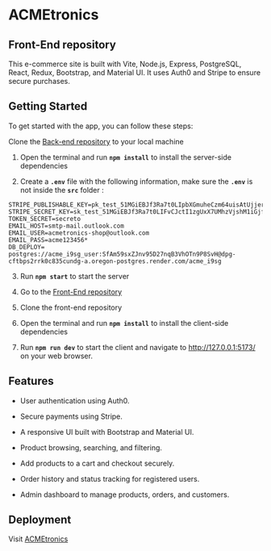 # ACMEtronics 
## Front-End repository

This e-commerce site is built with Vite, Node.js, Express, PostgreSQL, React, Redux, Bootstrap, and Material UI. It uses Auth0 and Stripe to ensure secure purchases.

## Getting Started

To get started with the app, you can follow these steps:

Clone the [Back-end repository](https://github.com/kachamozo/ACMEtronics-back) to your local machine

1. Open the terminal and run **`npm install`** to  install the server-side dependencies

2. Create a **`.env`** file with the following information, make sure the **`.env`** is not inside the **`src`** folder :


```
STRIPE_PUBLISHABLE_KEY=pk_test_51MGiEBJf3Ra7t0LIpbXGmuheCzm64uisAtUjjerxb3LCv7AEkdcfVfUWRlVRWcScZU5oLKXKRHSP45u6LIPRS66y00oG54GCjY
STRIPE_SECRET_KEY=sk_test_51MGiEBJf3Ra7t0LIFvCJctI1zgUxX7UMhzVjshM1iGjf85KIaelmVXx7S9lOGJk8Y9FmFSFwMqvUZKTNduky8OIm00RiRnTVom
TOKEN_SECRET=secreto
EMAIL_HOST=smtp-mail.outlook.com
EMAIL_USER=acmetronics-shop@outlook.com
EMAIL_PASS=acme123456*
DB_DEPLOY= postgres://acme_i9sg_user:SfAm59sxZJnv95D27nqB3VhOTn9P8SvH@dpg-cftbps2rrk0c835cundg-a.oregon-postgres.render.com/acme_i9sg
```


  3. Run **`npm start`** to start the server

  4. Go to the [Front-End repository](https://github.com/kachamozo/ACMEtronics-front)

  5. Clone the front-end repository
  
  6. Open the terminal and run **`npm install`** to  install the client-side dependencies

  7. Run **`npm run dev`** to start the client and navigate to http://127.0.0.1:5173/ on your web browser.
  
  
 ## Features
  
 * User authentication using Auth0.
 
 * Secure payments using Stripe.
 
 * A responsive UI built with Bootstrap and Material UI.
 
 * Product browsing, searching, and filtering.
 
 * Add products to a cart and checkout securely.
 
 * Order history and status tracking for registered users.
 
 * Admin dashboard to manage products, orders, and customers.
 

## Deployment

Visit [ACMEtronics](https://acmetronics-henryproject.vercel.app/)



